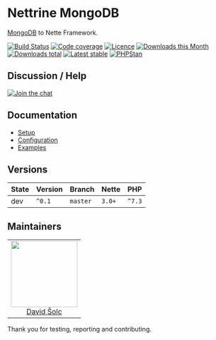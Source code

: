 # Nettrine MongoDB

[MongoDB](https://github.com/mongodb/mongo-php-library) to Nette Framework.

[![Build Status](https://img.shields.io/travis/nettrine/mongodb.svg?style=flat-square)](https://travis-ci.org/nettrine/mongodb)
[![Code coverage](https://img.shields.io/coveralls/nettrine/mongodb.svg?style=flat-square)](https://coveralls.io/r/nettrine/mongodb)
[![Licence](https://img.shields.io/packagist/l/nettrine/mongodb.svg?style=flat-square)](https://packagist.org/packages/nettrine/mongodb)
[![Downloads this Month](https://img.shields.io/packagist/dm/nettrine/mongodb.svg?style=flat-square)](https://packagist.org/packages/nettrine/mongodb)
[![Downloads total](https://img.shields.io/packagist/dt/nettrine/mongodb.svg?style=flat-square)](https://packagist.org/packages/nettrine/mongodb)
[![Latest stable](https://img.shields.io/packagist/v/nettrine/mongodb.svg?style=flat-square)](https://packagist.org/packages/nettrine/mongodb)
[![PHPStan](https://img.shields.io/badge/PHPStan-enabled-brightgreen.svg?style=flat-square)](https://github.com/phpstan/phpstan)

## Discussion / Help

[![Join the chat](https://img.shields.io/gitter/room/nettrine/nettrine.svg?style=flat-square)](https://gitter.im/nettrine/nettrine)

## Documentation

- [Setup](.docs/README.md#setup)
- [Configuration](.docs/README.md#configuration)
- [Examples](.docs/README.md#examples)

## Versions

| State       | Version     | Branch   | Nette  | PHP    |
|-------------|-------------|----------|--------|--------|
| dev         | `^0.1`      | `master` | `3.0+` | `^7.3` |

## Maintainers

<table>
  <tbody>
    <tr>
      <td align="center">
        <a href="https://github.com/solcik">
            <img width="150" height="150" src="https://avatars2.githubusercontent.com/u/1543737?v=3&s=150">
        </a>
        </br>
        <a href="https://github.com/solcik">David Šolc</a>
      </td>
    </tr>
  </tbody>
</table>

Thank you for testing, reporting and contributing.
